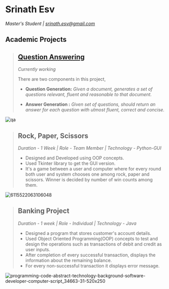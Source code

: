 # Srinath Esv
*Master's Student | srinath.esv@gmail.com* 


## Academic Projects
>## [Question Answering](https://github.com/iiit-msit/QuestionAnswering)   
> *Currently working*     
>
>There are two components in this project, 
>  * **Question Generation:** 
>  *Given a document, generates a set of questions relevant, fluent and reasonable to that document.* 
> 
> * **Answer Generation :** 
>  *Given set of questions, should return an answer for each question with utmost fluent, correct and concise.*

![qa](https://user-images.githubusercontent.com/71509397/117863738-b88aed00-b2b1-11eb-9637-4140e8307868.png)

>  

>## Rock, Paper, Scissors 
>*Duration - 1 Week | Role - Team Member | Technology - Python-GUI*
> - Designed and Developed using OOP concepts.
> - Used Tkinter library to get the GUI version.
> - It's a game between a user and computer where for every round both user and system chooses one among rock, paper and scissors. Winner is decided by number of win counts among them. 
> 
![6115522063106048](https://user-images.githubusercontent.com/71509397/117863774-c2aceb80-b2b1-11eb-9149-265bdc5d9a02.jpeg)
 
>## Banking Project 
>*Duration - 1 week | Role - Individual  | Technology - Java*
> - Designed a program that stores customer's account details.
> - Used Object Oriented Programming(OOP) concepts to test and design the operations such as transactions of debit and credit as user inputs.
> - After completion of every successful transaction, displays the information about the remaining balance. 
> - For every non-successful transaction it displays error message.   
> 
![programming-code-abstract-technology-background-software-developer-computer-script_34663-31-520x250](https://user-images.githubusercontent.com/71509397/117863750-bb85dd80-b2b1-11eb-80e3-b9a6820cc683.jpg)
